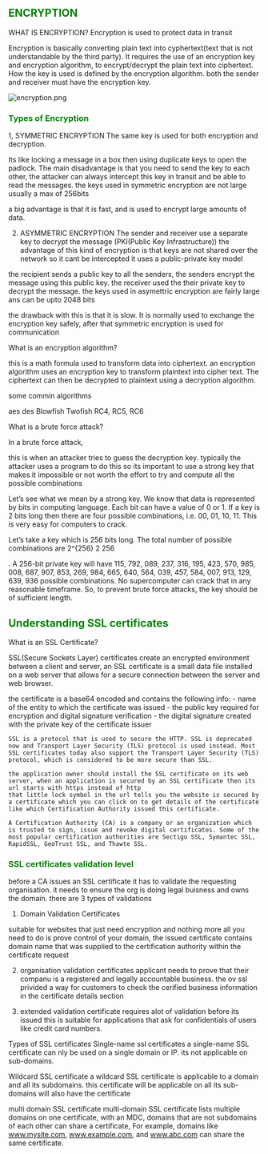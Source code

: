 ## <font color="green">ENCRYPTION</font>
WHAT IS ENCRYPTION?
Encryption is used to protect data in transit

Encryption is basically converting plain text into cyphertext(text that is not understandable by the third party). 
It requires the use of an encryption key and encryption algorithm, to encrypt/decrypt the plain text into ciphertext.
How the key is used is defined by the encryption algorithm.
both the sender and receiver must have the encryption key.



![encryption.png](:/db993741cb9640019c0b3d990c048e37)


### <font color="green">Types of Encryption</font>

1, SYMMETRIC ENCRYPTION
The same key is used for both encryption and decryption.

Its like locking a message in a box then using duplicate keys to open the padlock.
The main disadvantage is that you need to send  the key to each other, the attacker can always intercept this key in transit and be able to read the messages.
the keys used in symmetric encryption are not large usually a max of 256bits

a big advantage is that it is fast, and is used to encrypt large amounts of data.

2. ASYMMETRIC ENCRYPTION
The sender and receiver use a separate key to decrypt the message (PKI(Public Key Infrastructure))
the advantage of this kind of encryption is that keys are not  shared over the network so it cant be intercepted
it uses a public-private key model

the recipient sends a public key to all the senders, the senders encrypt the message using this public key. the receiver used the their private key to decrypt the message. the keys used in asymettric encryption are fairly large ans can be upto 2048 bits

the drawback with this is that it is slow. It is normally used to exchange the encryption key safely, after that symmetric encryption is used for communication 

What is an encryption algorithm?

this is a math formula used to transform data into ciphertext. an encryption algorithm uses an encryption key to transform plaintext into cipher text. The ciphertext can then be decrypted to plaintext using a decryption algorithm.

some commin algorithms

aes
des
Blowfish
Twofish
RC4, RC5, RC6

What is a brute force attack?

In a brute force attack, 

this is when an attacker tries to guess the decryption key.
typically the attacker uses a program to do this so its important to use a strong key that makes it impossible or not worth the effort to try and compute all the possible combinations


Let’s see what we mean by a strong key. We know that data is represented by bits in computing language. Each bit can have a value of 0 or 1. If a key is 2 bits long then there are four possible combinations, i.e. 00, 01, 10, 11. This is very easy for computers to crack.

Let’s take a key which is 256 bits long. The total number of possible combinations are 2^{256}
2 
256
 
. A 256-bit private key will have 115, 792, 089, 237, 316, 195, 423, 570, 985, 008, 687, 907, 853, 269, 984, 665, 640, 564, 039, 457, 584, 007, 913, 129, 639, 936 possible combinations. No supercomputer can crack that in any reasonable timeframe. So, to prevent brute force attacks, the key should be of sufficient length.

## <font color="green">Understanding SSL certificates</font>

What is an SSL Certificate?

SSL(Secure Sockets Layer) certificates create an encrypted environment between a client and server, an SSL certificate is a small data file installed on a web server that allows for a secure connection between the server and web browser.

the certificate is  a base64 encoded and contains the following info:
	- name of the entity to which the certificate was issued
	- the public key required for encryption and digital signature verification
	- the digital signature created with the private key of the certificate issuer
	
	SSL is a protocol that is used to secure the HTTP. SSL is deprecated now and Transport Layer Security (TLS) protocol is used instead. Most SSL certificates today also support the Transport Layer Security (TLS) protocol, which is considered to be more secure than SSL.
	
	the application owner should install the SSL certificate on its web server, when an application is secured by an SSL certificate then its url starts with https instead of http
	that little lock symbol in the url tells you the website is secured by a certificate which you can click on to get details of the certificate like which Certification Authority issued this certificate.
	
	A Certification Authority (CA) is a company or an organization which is trusted to sign, issue and revoke digital certificates. Some of the most popular certification authorities are Sectigo SSL, Symantec SSL, RapidSSL, GeoTrust SSL, and Thawte SSL.
	
### <font color="green"> SSL certificates validation level</font>

before a CA issues an SSL certificate it has to validate the requesting organisation. it needs to ensure the org is doing legal buisness and owns the domain.
there are 3 types of validations

1. Domain Validation Certificates

suitable for websites that just need encryption and nothing more 
all you need to do is prove control of your domain, the issued certificate contains domain name that was supplied to the certification authority within the certificate request

2. organisation validation certificates
applicant needs to prove that their companu is a registered and legally accountable business.
the ov ssl privided a way for customers to check the cerified business information in the certificate details section

3. extended validation certificate 
requires alot of validation before its issued
this is suitable for applications that ask for confidentials of users like credit card numbers.

	
Types of SSL certificates
Single-name ssl certificates
a single-name SSL certificate can nly be used on a single domain or IP. its not applicable on sub-domains. 

Wildcard SSL certificate
a wildcard SSL certificate is applicable to a domain and all its subdomains. this certificate will be applicable on all its sub-domains will also have the certificate

multi domain SSL certificate
multi-domain SSL certificate lists multiple domains on one certificate, with an MDC, domains that are not subdomains of each other can share a certificate, For example, domains like www.mysite.com, www.example.com, and www.abc.com can share the same certificate.

